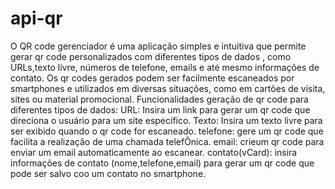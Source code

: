 # api-qr
O QR code gerenciador é uma aplicação simples e intuitiva que permite gerar qr code personalizados com diferentes tipos de dados , como URLs,texto livre, números de telefone, emails e até mesmo informações de contato. Os qr codes gerados podem ser facilmente escaneados por smartphones e utilizados em diversas situações, como em cartões de visita, sites ou material promocional. Funcionalidades geração de qr code para diferentes tipos de dados: URL: Insira um link para gerar um qr code que direciona o usuário para um site específico. Texto: Insira um texto livre para ser exibido quando o qr code for escaneado. telefone: gere um qr code que facilita a realização de uma chamada telefÔnica. email: crieum qr code para enviar um email automaticamente ao escanear. contato(vCard): insira informações de contato (nome,telefone,email) para gerar um qr code que pode ser salvo coo um contato no smartphone.
